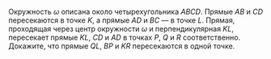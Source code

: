 Окружность $\omega$ описана около четырехугольника $ABCD$. Прямые $AB$ и $CD$ пересекаются в точке $K$, а прямые $AD$ и $BC$ — в точке $L$. Прямая, проходящая через центр окружности $\omega$ и перпендикулярная $KL$, пересекает прямые $KL$, $CD$ и $AD$ в точках $P$, $Q$ и $R$ соответственно. Докажите, что прямые $QL$, $BP$ и $KR$ пересекаются в одной точке.